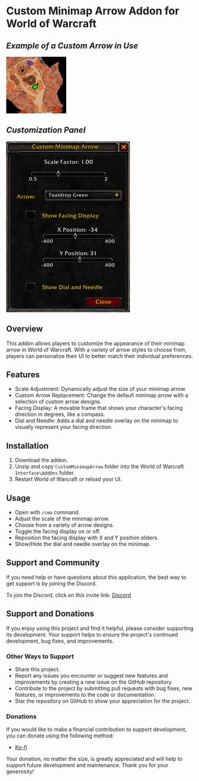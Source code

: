 # Custom Minimap Arrow Addon for World of Warcraft

## *Example of a Custom Arrow in Use*
![Custom Minimap Arrow - Screenshot 1](Screenshot1.png)

## *Customization Panel*
![Custom Minimap Arrow - Screenshot 2](Screenshot2.png)

## Overview
This addon allows players to customize the appearance of their minimap arrow in World of Warcraft. With a variety of arrow styles to choose from, players can personalize their UI to better match their individual preferences.

## Features
- Scale Adjustment: Dynamically adjust the size of your minimap arrow.
- Custom Arrow Replacement: Change the default minimap arrow with a selection of custom arrow designs.
- Facing Display: A movable frame that shows your character's facing direction in degrees, like a compass.
- Dial and Needle: Adds a dial and needle overlay on the minimap to visually represent your facing direction.

## Installation
1. Download the addon.
2. Unzip and copy `CustomMinimapArrow` folder into the World of Warcraft `Interface\AddOns` folder.
3. Restart World of Warcraft or reload your UI.

## Usage
- Open with `/cma` command.
- Adjust the scale of the minimap arrow.
- Choose from a variety of arrow designs.
- Toggle the facing display on or off.
- Reposition the facing display with X and Y position sliders.
- Show/Hide the dial and needle overlay on the minimap.

## Support and Community

If you need help or have questions about this application, the best way to get support is by joining the Discord.

To join the Discord, click on this invite link: [Discord](https://discord.com/invite/aP9CjWE)

## Support and Donations

If you enjoy using this project and find it helpful, please consider supporting its development. Your support helps to ensure the project's continued development, bug fixes, and improvements.

### Other Ways to Support

- Share this project.
- Report any issues you encounter or suggest new features and improvements by creating a new issue on the GitHub repository.
- Contribute to the project by submitting pull requests with bug fixes, new features, or improvements to the code or documentation.
- Star the repository on GitHub to show your appreciation for the project.

### Donations

If you would like to make a financial contribution to support development, you can donate using the following method:

- [Ko-fi](https://ko-fi.com/AAxBattery)

Your donation, no matter the size, is greatly appreciated and will help to support future development and maintenance. Thank you for your generosity!